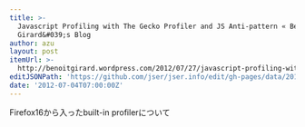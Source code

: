 ```yaml
---
title: >-
  Javascript Profiling with The Gecko Profiler and JS Anti-pattern « Benoit
  Girard&#039;s Blog
author: azu
layout: post
itemUrl: >-
  http://benoitgirard.wordpress.com/2012/07/27/javascript-profiling-with-the-gecko-profiler-and-js-anti-pattern/
editJSONPath: 'https://github.com/jser/jser.info/edit/gh-pages/data/2012/07/index.json'
date: '2012-07-04T07:00:00Z'
---
```

Firefox16から入ったbuilt-in profilerについて
